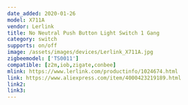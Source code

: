 ```yaml
---
date_added: 2020-01-26
model: X711A
vendor: Lerlink
title: No Neutral Push Button Light Switch 1 Gang
category: switch
supports: on/off
image: /assets/images/devices/Lerlink_X711A.jpg
zigbeemodel: ['TS0011']
compatible: [z2m,iob,zigate,conbee]
mlink: https://www.lerlink.com/productinfo/1024674.html
link: https://www.aliexpress.com/item/4000423219189.html
link2: 
link3: 
---
```

